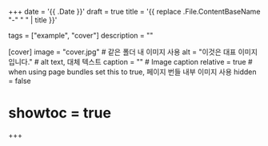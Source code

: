 +++
date = '{{ .Date }}'
draft = true
title = '{{ replace .File.ContentBaseName "-" " " | title }}'

tags = ["example", "cover"]
description = ""

[cover]
image = "cover.jpg"  # 같은 폴더 내 이미지 사용
alt = "이것은 대표 이미지입니다." # alt text, 대체 텍스트
caption = "" # Image caption
relative = true  # when using page bundles set this to true, 페이지 번들 내부 이미지 사용
hidden = false

# showtoc = true
+++